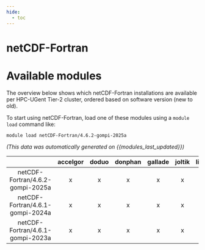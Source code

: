 ```yaml
---
hide:
  - toc
---
```


netCDF-Fortran
==============

# Available modules


The overview below shows which netCDF-Fortran installations are available per HPC-UGent Tier-2 cluster, ordered based on software version (new to old).

To start using netCDF-Fortran, load one of these modules using a `module load` command like:

```shell
module load netCDF-Fortran/4.6.2-gompi-2025a
```

*(This data was automatically generated on {{modules_last_updated}})*

| |accelgor|doduo|donphan|gallade|joltik|litleo|shinx|
| :---: | :---: | :---: | :---: | :---: | :---: | :---: | :---: |
|netCDF-Fortran/4.6.2-gompi-2025a|x|x|x|x|x|x|x|
|netCDF-Fortran/4.6.1-gompi-2024a|x|x|x|x|x|x|x|
|netCDF-Fortran/4.6.1-gompi-2023a|x|x|x|x|x|x|x|
